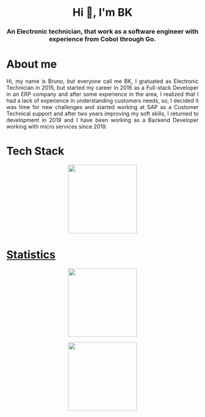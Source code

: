 <h1 align="center">Hi 👋, I'm BK</h1>
<h3 align="center">An Electronic technician, that work as a software engineer with experience from Cobol through Go.</h3>

# About me

<p align="justify">
Hi, my name is Bruno, but everyone call me BK, I gratuated as Electronic Technician in 2015, but started my career in 2016 as a Full-stack Developer in an ERP company and after some experience in the area, I realized that I had a lack of experience in understanding customers needs, so, I decided it was time for new challenges and started working at SAP as a Customer Technical support and after two years improving my soft skills, I returned to development in 2019 and I have been working as a Backend Developer working with micro services since 2019.
</p>

# Tech Stack

<div align="center">
  <p align="center"> <a href="https://github.com/brunokrugel"> <img height="180em" src="https://github-readme-stats.vercel.app/api/top-langs/?username=brunokrugel&layout=compact&theme=tokyonight"/> </p>
</div>

# Statistics

<p align="center">
  <p align="center"> <a href="https://github.com/brunokrugel"> <img height="180em" src="https://github-readme-stats-git-masterrstaa-rickstaa.vercel.app/api?username=brunokrugel&show_icons=true&theme=tokyonight&include_all_commits=true&count_private=true"/> </p>
  <p align="center"> <a href="https://github.com/brunokrugel">  <img height="180em" src="https://github-readme-streak-stats.herokuapp.com?user=BrunoKrugel&theme=tokyonight"/> </p>
</p>

